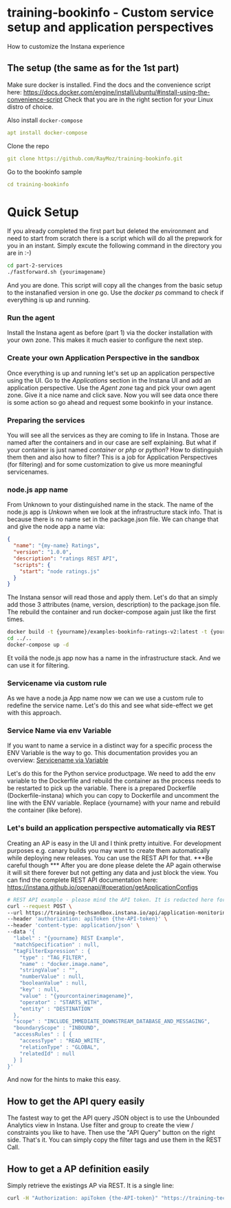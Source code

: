 # training-bookinfo - Custom service setup and application perspectives
How to customize the Instana experience

## The setup (the same as for the 1st part)

Make sure docker is installed. Find the docs and the convenience script here: https://docs.docker.com/engine/install/ubuntu/#install-using-the-convenience-script
Check that you are in the right section for your Linux distro of choice.

Also install `docker-compose`

```yaml
apt install docker-compose
```

Clone the repo

```yaml
git clone https://github.com/RayMoz/training-bookinfo.git
```

Go to the bookinfo sample

```yaml
cd training-bookinfo
```

# Quick Setup
If you already completed the first part but deleted the environment and need to start from scratch there is a script which will do all the prepwork for you in an instant.
Simply excute the following command in the directory you are in :-)

```bash
cd part-2-services
./fastforward.sh {yourimagename}
```
And you are done. This script will copy all the changes from the basic setup to the instanafied version in one go.
Use the *docker ps* command to check if everything is up and running.

### Run the agent
Install the Instana agent as before (part 1) via the docker installation with your own zone. This makes it much easier to configure the next step.

### Create your own Application Perspective in the sandbox
Once everything is up and running let's set up an application perspective using the UI.
Go to the *Applications* section in the Instana UI and add an application perspective. Use the *Agent zone* tag and pick your own agent zone. Give it a nice name and click save.
Now you will see data once there is some action so go ahead and request some bookinfo in your instance.

### Preparing the services
You will see all the services as they are coming to life in Instana.
Those are named after the containers and in our case are self explaining. But what if your container is just named *container* or *php* or *python*? How to distinguish them then and also how to filter?
This is a job for Application Perspectives (for filtering) and for some customization to give us more meaningful servicenames.

### node.js app name
From Unknown to your distinguished name in the stack.
The name of the node.js app is *Unkown* when we look at the infrastructure stack info. That is because there is no name set in the package.json file.
We can change that and give the node app a name via:
```json
{
  "name": "{my-name} Ratings",
  "version": "1.0.0",
  "description": "ratings REST API",
  "scripts": {
    "start": "node ratings.js"
  }
}
```
The Instana sensor will read those and apply them.
Let's do that an simply add those 3 attributes (name, version, description) to the package.json file.
The rebuild the container and run docker-compose again just like the first times.

```bash
docker build -t {yourname}/examples-bookinfo-ratings-v2:latest -t {yourname}/examples-bookinfo-ratings-v2:1.1.0
cd ../..
docker-compose up -d
```
Et voilá the node.js app now has a name in the infrastructure stack.
And we can use it for filtering.

### Servicename via custom rule
As we have a node.ja App name now we can we use a custom rule to redefine the service name.
Let's do this and see what side-effect we get with this approach.

### Service Name via env Variable
If you want to name a service in a distinct way for a specific process the ENV Variable is the way to go.
This documentation provides you an overview:  [Servicename via Variable](https://www.ibm.com/docs/en/obi/current?topic=applications-services#specify-the-instanaservicename-environment-variable "Instana Documentation")

Let's do this for the Python service productpage.
We need to add the env variable to the Dockerfile and rebuild the container as the process needs to be restarted to pick up the variable.
There is a prepared Dockerfile (Dockerfile-instana) which you can copy to Dockerfile and uncomment the line with the ENV variable. Replace {yourname} with your name and rebuild the container (like before).

### Let's build an application perspective automatically via REST
Creating an AP is easy in the UI and I think pretty intuitive.
For development purposes e.g. canary builds you may want to create them automatically while deploying new releases.
You can use the REST API for that.
***Be careful though ***
After you are done please delete the AP again otherwise it will sit there forever but not getting any data and just block the view.
You can find the complete REST API documentation here: https://instana.github.io/openapi/#operation/getApplicationConfigs

```bash
# REST API example - please mind the API token. It is redacted here for security purposes.
curl --request POST \
--url https://training-techsandbox.instana.io/api/application-monitoring/settings/application \
--header 'authorization: apiToken {the-API-token}' \
--header 'content-type: application/json' \
--data '{
  "label" : "{yourname} REST Example",
  "matchSpecification" : null,
  "tagFilterExpression" : {
    "type" : "TAG_FILTER",
    "name" : "docker.image.name",
    "stringValue" : "",
    "numberValue" : null,
    "booleanValue" : null,
    "key" : null,
    "value" : "{yourcontainerimagename}",
    "operator" : "STARTS_WITH",
    "entity" : "DESTINATION"
  },
  "scope" : "INCLUDE_IMMEDIATE_DOWNSTREAM_DATABASE_AND_MESSAGING",
  "boundaryScope" : "INBOUND",
  "accessRules" : [ {
    "accessType" : "READ_WRITE",
    "relationType" : "GLOBAL",
    "relatedId" : null
  } ]
}'

```

And now for the hints to make this easy.
## How to get the API query easily
The fastest way to get the API query JSON object is to use the Unbounded Analytics view in Instana.
Use filter and group to create the view / constraints you like to have. Then use the "API Query" button on the right side.
That's it. You can simply copy the filter tags and use them in the REST Call.

## How to get a AP definition easily
Simply retrieve the existings AP via REST. It is a single line:

```bash
curl -H "Authorization: apiToken {the-API-token}" "https://training-techsandbox.instana.io/api/application-monitoring/settings/application?pretty"
```
